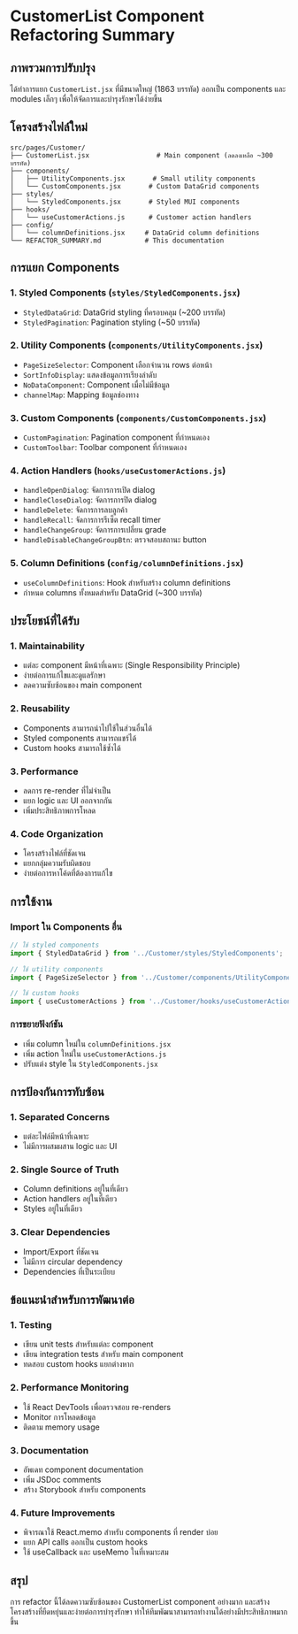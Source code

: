 # CustomerList Component Refactoring Summary

## ภาพรวมการปรับปรุง

ได้ทำการแยก `CustomerList.jsx` ที่มีขนาดใหญ่ (1863 บรรทัด) ออกเป็น components และ modules เล็กๆ เพื่อให้จัดการและบำรุงรักษาได้ง่ายขึ้น

## โครงสร้างไฟล์ใหม่

```
src/pages/Customer/
├── CustomerList.jsx                 # Main component (ลดลงเหลือ ~300 บรรทัด)
├── components/
│   ├── UtilityComponents.jsx       # Small utility components
│   └── CustomComponents.jsx       # Custom DataGrid components
├── styles/
│   └── StyledComponents.jsx       # Styled MUI components
├── hooks/
│   └── useCustomerActions.js      # Customer action handlers
├── config/
│   └── columnDefinitions.jsx     # DataGrid column definitions
└── REFACTOR_SUMMARY.md           # This documentation
```

## การแยก Components

### 1. **Styled Components** (`styles/StyledComponents.jsx`)
- `StyledDataGrid`: DataGrid styling ที่ครอบคลุม (~200 บรรทัด)
- `StyledPagination`: Pagination styling (~50 บรรทัด)

### 2. **Utility Components** (`components/UtilityComponents.jsx`)
- `PageSizeSelector`: Component เลือกจำนวน rows ต่อหน้า
- `SortInfoDisplay`: แสดงข้อมูลการเรียงลำดับ
- `NoDataComponent`: Component เมื่อไม่มีข้อมูล
- `channelMap`: Mapping ข้อมูลช่องทาง

### 3. **Custom Components** (`components/CustomComponents.jsx`)
- `CustomPagination`: Pagination component ที่กำหนดเอง
- `CustomToolbar`: Toolbar component ที่กำหนดเอง

### 4. **Action Handlers** (`hooks/useCustomerActions.js`)
- `handleOpenDialog`: จัดการการเปิด dialog
- `handleCloseDialog`: จัดการการปิด dialog
- `handleDelete`: จัดการการลบลูกค้า
- `handleRecall`: จัดการการรีเซ็ต recall timer
- `handleChangeGroup`: จัดการการเปลี่ยน grade
- `handleDisableChangeGroupBtn`: ตรวจสอบสถานะ button

### 5. **Column Definitions** (`config/columnDefinitions.jsx`)
- `useColumnDefinitions`: Hook สำหรับสร้าง column definitions
- กำหนด columns ทั้งหมดสำหรับ DataGrid (~300 บรรทัด)

## ประโยชน์ที่ได้รับ

### 1. **Maintainability**
- แต่ละ component มีหน้าที่เฉพาะ (Single Responsibility Principle)
- ง่ายต่อการแก้ไขและดูแลรักษา
- ลดความซับซ้อนของ main component

### 2. **Reusability**
- Components สามารถนำไปใช้ในส่วนอื่นได้
- Styled components สามารถแชร์ได้
- Custom hooks สามารถใช้ซ้ำได้

### 3. **Performance**
- ลดการ re-render ที่ไม่จำเป็น
- แยก logic และ UI ออกจากกัน
- เพิ่มประสิทธิภาพการโหลด

### 4. **Code Organization**
- โครงสร้างไฟล์ที่ชัดเจน
- แยกกลุ่มความรับผิดชอบ
- ง่ายต่อการหาโค้ดที่ต้องการแก้ไข

## การใช้งาน

### Import ใน Components อื่น
```jsx
// ใช้ styled components
import { StyledDataGrid } from '../Customer/styles/StyledComponents';

// ใช้ utility components
import { PageSizeSelector } from '../Customer/components/UtilityComponents';

// ใช้ custom hooks
import { useCustomerActions } from '../Customer/hooks/useCustomerActions';
```

### การขยายฟังก์ชัน
- เพิ่ม column ใหม่ใน `columnDefinitions.jsx`
- เพิ่ม action ใหม่ใน `useCustomerActions.js`
- ปรับแต่ง style ใน `StyledComponents.jsx`

## การป้องกันการทับซ้อน

### 1. **Separated Concerns**
- แต่ละไฟล์มีหน้าที่เฉพาะ
- ไม่มีการผสมผสาน logic และ UI

### 2. **Single Source of Truth**
- Column definitions อยู่ในที่เดียว
- Action handlers อยู่ในที่เดียว
- Styles อยู่ในที่เดียว

### 3. **Clear Dependencies**
- Import/Export ที่ชัดเจน
- ไม่มีการ circular dependency
- Dependencies ที่เป็นระเบียบ

## ข้อแนะนำสำหรับการพัฒนาต่อ

### 1. **Testing**
- เขียน unit tests สำหรับแต่ละ component
- เขียน integration tests สำหรับ main component
- ทดสอบ custom hooks แยกต่างหาก

### 2. **Performance Monitoring**
- ใช้ React DevTools เพื่อตรวจสอบ re-renders
- Monitor การโหลดข้อมูล
- ติดตาม memory usage

### 3. **Documentation**
- อัพเดท component documentation
- เพิ่ม JSDoc comments
- สร้าง Storybook สำหรับ components

### 4. **Future Improvements**
- พิจารณาใช้ React.memo สำหรับ components ที่ render บ่อย
- แยก API calls ออกเป็น custom hooks
- ใช้ useCallback และ useMemo ในที่เหมาะสม

## สรุป

การ refactor นี้ได้ลดความซับซ้อนของ CustomerList component อย่างมาก และสร้างโครงสร้างที่ยืดหยุ่นและง่ายต่อการบำรุงรักษา ทำให้ทีมพัฒนาสามารถทำงานได้อย่างมีประสิทธิภาพมากขึ้น 